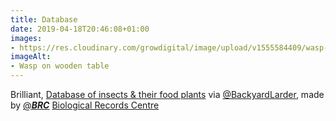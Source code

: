 ```yaml
---
title: Database
date: 2019-04-18T20:46:08+01:00
images: 
- https://res.cloudinary.com/growdigital/image/upload/v1555584409/wasp-B25B20F6.jpg
imageAlt: 
- Wasp on wooden table
---
```


Brilliant, [Database of insects & their food plants](https://www.brc.ac.uk/dbif/homepage.aspx) via [@BackyardLarder](https://mobile.twitter.com/BackyardLarder), made by [@___BRC___](https://mobile.twitter.com/___BRC___) [Biological Records Centre](http://www.brc.ac.uk) 
